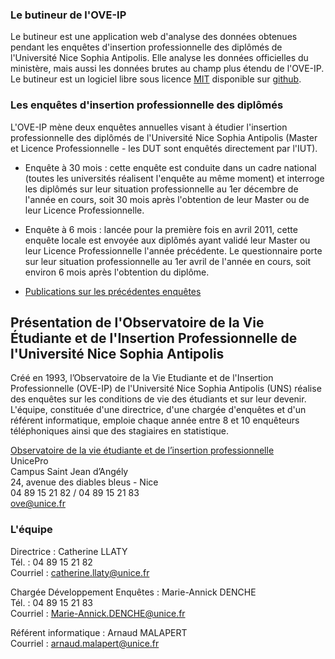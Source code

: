 
### Le butineur de l'OVE-IP

Le butineur est une application web d'analyse des données obtenues pendant les enquêtes d'insertion professionnelle des diplômés de l'Université Nice Sophia Antipolis.
Elle analyse les données officielles du ministère, mais aussi les données brutes au champ plus étendu de l'OVE-IP.
Le butineur est un logiciel libre sous licence [MIT](https://opensource.org/licenses/MIT) disponible sur [github](https://github.com/arnaud-m/butineur).

### Les enquêtes d'insertion professionnelle des diplômés ###

L'OVE-IP mène deux enquêtes annuelles visant à étudier l'insertion professionnelle des diplômés de l'Université Nice Sophia Antipolis (Master et Licence Professionnelle - les DUT sont enquêtés directement par l'IUT).
* Enquête à 30 mois : cette enquête est conduite dans un cadre national (toutes les universités réalisent l'enquête au même moment) et interroge les diplômés sur leur situation professionnelle au 1er décembre de l'année en cours, soit 30 mois après l'obtention de leur Master ou de leur Licence Professionnelle.
* Enquête à 6 mois : lancée pour la première fois en avril 2011, cette enquête locale est envoyée aux diplômés ayant validé leur Master ou leur Licence Professionnelle l'année précédente. Le questionnaire porte sur leur situation professionnelle au 1er avril de l'année en cours, soit environ 6 mois après l'obtention du diplôme.

 * [Publications sur les précédentes enquêtes](http://unice.fr/unicepro/enquetes-et-statistiques/nos-publications/insertion-professionnelle)

## Présentation de l'Observatoire de la Vie Étudiante et de l'Insertion Professionnelle de l'Université Nice Sophia Antipolis ##

Créé en 1993, l’Observatoire de la Vie Etudiante et de l'Insertion Professionnelle (OVE-IP) de l'Université Nice Sophia Antipolis (UNS) réalise des enquêtes sur les conditions de vie des étudiants et sur leur devenir.
L'équipe, constituée d'une directrice, d'une chargée d'enquêtes et d'un référent informatique, emploie chaque année entre 8 et 10 enquêteurs téléphoniques ainsi que des stagiaires en statistique.

[Observatoire de la vie étudiante et de l’insertion professionnelle](http://unice.fr/ove)  
UnicePro  
Campus Saint Jean d’Angély  
24, avenue des diables bleus - Nice  
04 89 15 21 82 / 04 89 15 21 83   
ove@unice.fr  

### L'équipe ###

Directrice : Catherine LLATY  
Tél. : 04 89 15 21 82  
Courriel : catherine.llaty@unice.fr

Chargée Développement Enquêtes : Marie-Annick DENCHE  
Tél. : 04 89 15 21 83  
Courriel : Marie-Annick.DENCHE@unice.fr

Référent informatique : Arnaud MALAPERT  
Courriel : arnaud.malapert@unice.fr





